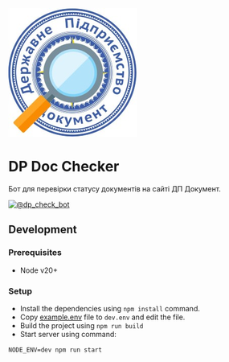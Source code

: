 ![logo](docs/logo.jpg)

# DP Doc Checker

Бот для перевірки статусу документів на сайті ДП Документ.

[![@dp_check_bot](https://img.shields.io/badge/%40github__starbot-0088CC?logo=telegram&logoColor=%23fff)](https://t.me/dp_check_bot)

## Development

### Prerequisites

* Node v20+

### Setup

* Install the dependencies using `npm install` command.
* Copy [example.env](example.env) file to `dev.env` and edit the file.
* Build the project using `npm run build`
* Start server using command:

```shell
NODE_ENV=dev npm run start
```
